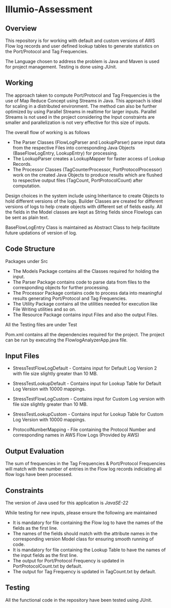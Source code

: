 # Illumio-Assessment

## Overview

This repository is for working with default and custom versions of AWS Flow log records and user defined lookup tables to generate statistics on the Port/Protocol and Tag Frequencies.

The Language chosen to address the problem is Java and Maven is used for project management. 
Testing is done using JUnit.

## Working

The approach taken to compute Port/Protocol and Tag Frequencies is the use of Map Reduce Concept using Streams in Java. This approach is ideal for scaling in a distributed environment. The method can also be further optimized by using Parallel Streams in realtime for larger inputs. Parallel Streams is not used in the project considering the Input constraints are smaller and parallelization is not very effective for this size of inputs.

The overall flow of working is as follows
- The Parser Classes (FlowLogParser and LookupParser) parse input data from the respective Files into corresponding Java Objects (BaseFlowLogEntry, LookupEntry) for processing.
- The LookupParser creates a LookupMapper for faster access of Lookup Records.
- The Processor Classes (TagCounterProcessor, PortProtocolProcessor) work on the created Java Objects to produce results which are flushed to respective output files (TagCount, PortProtocolCount) after computation.


Design choices in the system include using Inheritance to create Objects to hold different versions of the logs.
Builder Classes are created for different versions of logs to help create objects with different set of fields easily.
All the fields in the Model classes are kept as String fields since Flowlogs can be sent as plain text.

BaseFlowLogEntry Class is maintained as Abstract Class to help facilitate future updations of version of log.

## Code Structure

Packages under Src
- The Models Package contains all the Classes required for holding the input.
- The Parser Package contains code to parse data from files to the corresponding objects for further processing.
- The Processor Package contains code to process data into meaningful results generating Port/Protocol and Tag Frequencies.
- The Utility Package contains all the utilities needed for execution like File Writing utilities and so on.
- The Resource Package contains input Files and also the output Files.

All the Testing files are under Test

Pom.xml contains all the dependencies required for the project.
The project can be run by executing the FlowlogAnalyzerApp.java file.

## Input Files

- StressTestFlowLogDefault - Contains input for Default Log Version 2 with file size slightly greater than 10 MB.
- StressTestLookupDefault - Contains input for Lookup Table for Default Log Version with 10000 mappings.
- StressTestFlowLogCustom - Contains input for Custom Log version with file size slightly greater than 10 MB.
- StressTestLookupCustom - Contains input for Lookup Table for Custom Log Version with 10000 mappings.

- ProtocolNumberMapping - File containing the Protocol Number and corresponding names in AWS Flow Logs (Provided by AWS)

## Output Evaluation

The sum of frequencies in the Tag Frequencies & Port/Protocol Frequencies will match with the number of entries in the Flow log records indiciating all flow logs have been processed.

## Constraints

The version of Java used for this application is *JavaSE-22* 

While testing for new inputs, please ensure the following are maintained

- It is mandatory for file containing the Flow log to have the names of the fields as the first line.
- The names of the fields should match with the attribute names in the corresponding version Model class for ensuring smooth running of code.
- It is mandatory for file containing the Lookup Table to have the names of the input fields as the first line.
- The output for Port/Protocol Frequency is updated in PortProtocolCount.txt by default. 
- The output for Tag Frequency is updated in TagCount.txt by default.

## Testing

All the functional code in the repository have been tested using JUnit.
